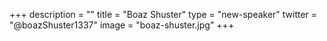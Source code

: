 +++
description = ""
title = "Boaz Shuster"
type = "new-speaker"
twitter = "@boazShuster1337"
image = "boaz-shuster.jpg"
+++
